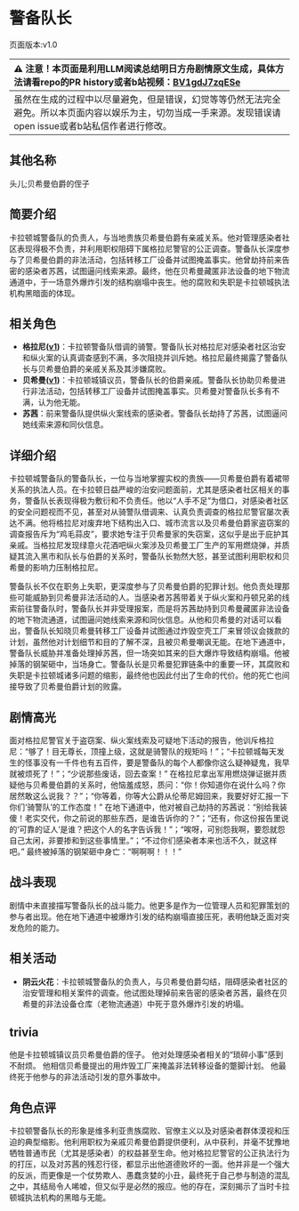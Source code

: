 # 警备队长
页面版本:v1.0
 

| :warning: 注意！本页面是利用LLM阅读总结明日方舟剧情原文生成，具体方法请看repo的PR history或者b站视频：[BV1gdJ7zqESe](https://www.bilibili.com/video/BV1gdJ7zqESe/)         |
|:----------------------------|
| 虽然在生成的过程中以尽量避免，但是错误，幻觉等等仍然无法完全避免。所以本页面内容以娱乐为主，切勿当成一手来源。发现错误请open issue或者b站私信作者进行修改。|



## 其他名称
头儿;贝希曼伯爵的侄子
## 简要介绍
卡拉顿城警备队的负责人，与当地贵族贝希曼伯爵有亲戚关系。他对管理感染者社区表现得极不负责，并利用职权阻碍下属格拉尼警官的公正调查。警备队长深度参与了贝希曼伯爵的非法活动，包括转移工厂设备并试图掩盖事实。他曾劫持前来告密的感染者苏茜，试图逼问线索来源。最终，他在贝希曼藏匿非法设备的地下物流通道中，于一场意外爆炸引发的结构崩塌中丧生。他的腐败和失职是卡拉顿城执法机构黑暗面的体现。
## 相关角色
-   **格拉尼([v1](char_220_grani.md))**：卡拉顿警备队借调的骑警。警备队长对格拉尼对感染者社区治安和纵火案的认真调查感到不满，多次阻挠并训斥她。格拉尼最终揭露了警备队长与贝希曼伯爵的亲戚关系及其涉嫌腐败。
-   **贝希曼([v1](extended_char_bei_xi_man.md))**：卡拉顿城镇议员，警备队长的伯爵亲戚。警备队长协助贝希曼进行非法活动，包括转移工厂设备并试图掩盖事实。贝希曼对警备队长多有不满，认为他无能。
-   **苏茜**：前来警备队提供纵火案线索的感染者。警备队长劫持了苏茜，试图逼问她线索来源和同伙信息。
## 详细介绍
卡拉顿城警备队的警备队长，一位与当地掌握实权的贵族——贝希曼伯爵有着裙带关系的执法人员。在卡拉顿日益严峻的治安问题面前，尤其是感染者社区相关的事务，警备队长表现得极为敷衍和不负责任。他以“人手不足”为借口，对感染者社区的安全问题视而不见，甚至对从骑警队借调来、认真负责调查的格拉尼警官屡次表达不满。他将格拉尼对废弃地下结构出入口、城市流言以及贝希曼伯爵家盗窃案的调查报告斥为“鸡毛蒜皮”，要求她专注于贝希曼家的失窃案，这似乎是出于庇护其亲戚。当格拉尼发现绿意火花酒吧纵火案涉及贝希曼工厂生产的军用燃烧弹，并质疑其流入黑市和队长与伯爵的关系时，警备队长勃然大怒，甚至试图利用职权和贝希曼的影响力压制格拉尼。

警备队长不仅在职务上失职，更深度参与了贝希曼伯爵的犯罪计划。他负责处理那些可能威胁到贝希曼非法活动的人。当感染者苏茜带着关于纵火案和丹顿兄弟的线索前往警备队时，警备队长并非受理报案，而是将苏茜劫持到贝希曼藏匿非法设备的地下物流通道，试图逼问她线索来源和同伙信息。从他和贝希曼的对话可以看出，警备队长知晓贝希曼转移工厂设备并试图通过炸毁空壳工厂来冒领议会拨款的计划，虽然他对计划细节和目的了解不深，且被贝希曼嘲讽无能。在地下通道中，警备队长威胁并准备处理掉苏茜，但一场突如其来的巨大爆炸导致结构崩塌。他被掉落的钢架砸中，当场身亡。警备队长是贝希曼犯罪链条中的重要一环，其腐败和失职是卡拉顿城诸多问题的缩影，最终他也因此付出了生命的代价。他的死亡也间接导致了贝希曼伯爵计划的败露。
## 剧情高光
面对格拉尼警官关于盗窃案、纵火案线索及可疑地下活动的报告，他训斥格拉尼：“够了！目无尊长，顶撞上级，这就是骑警队的规矩吗！”；“卡拉顿城每天发生的怪事没有一千件也有五百件，要是警备队的每个人都像你这么疑神疑鬼，我早就被烦死了！”；“少说那些废话，回去查案！”
在格拉尼拿出军用燃烧弹证据并质疑他与贝希曼伯爵的关系时，他恼羞成怒，质问：“你！你知道你在说什么吗？你居然敢这么说我？？”；“你等着，你等大公爵从伦蒂尼姆回来，我要好好汇报一下你们‘骑警队’的工作态度！”
在地下通道中，他对被自己劫持的苏茜说：“别给我装傻！老实交代，你之前说的那些东西，是谁告诉你的？”；“还有，你这份报告里说的‘可靠的证人’是谁？把这个人的名字告诉我！”；“唉呀，可别怨我啊，要怨就怨自己太闲，非要掺和到这些事情里。”；“不过你们感染者本来也活不久，就这样吧。”
最终被掉落的钢架砸中身亡：“啊啊啊！！！”
## 战斗表现
剧情中未直接描写警备队长的战斗能力。他更多是作为一位管理人员和犯罪策划的参与者出现。他在地下通道中被爆炸引发的结构崩塌直接压死，表明他缺乏面对突发危险的能力。
## 相关活动
-   **阴云火花**：卡拉顿城警备队的负责人，与贝希曼伯爵勾结，阻碍感染者社区的治安管理和相关案件的调查。他试图处理掉前来告密的感染者苏茜，最终在贝希曼的非法设备仓库（老物流通道）中死于意外爆炸引发的坍塌。
## trivia
他是卡拉顿城镇议员贝希曼伯爵的侄子。
他对处理感染者相关的“琐碎小事”感到不耐烦。
他相信贝希曼提出的用炸毁工厂来掩盖非法转移设备的蹩脚计划。
他最终死于他参与的非法活动引发的意外事故中。
## 角色点评
卡拉顿警备队长的形象是维多利亚贵族腐败、官僚主义以及对感染者群体漠视和压迫的典型缩影。他利用职权为亲戚贝希曼伯爵提供便利，从中获利，并毫不犹豫地牺牲普通市民（尤其是感染者）的权益甚至生命。他对格拉尼警官的公正执法行为的打压，以及对苏茜的残忍行径，都显示出他道德败坏的一面。他并非是一个强大的反派，而更像是一个仗势欺人、愚蠢贪婪的小丑，最终死于自己参与制造的混乱之中，其结局令人唏嘘，但又似乎是必然的报应。他的存在，深刻揭示了当时卡拉顿城执法机构的黑暗与无能。
